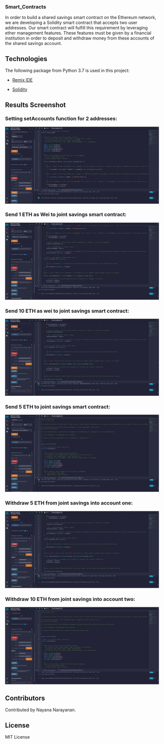 ### Smart_Contracts

In order to build a shared savings smart contract on the Ethereum network, we are developing a Solidity smart contract that accepts two user addresses. Our smart contract will fulfill this requirement by leveraging ether management features. These features must be given by a financial institution in order to deposit and withdraw money from these accounts of the shared savings account.

## Technologies
The following package from Python 3.7 is used in this project:

* [Remix IDE](https://remix.ethereum.org)

* [Solidity](https://docs.soliditylang.org/en/v0.8.17/)

## Results Screenshot
### Setting setAccounts function for 2 addresses:
![joint%20saving.png](Images/joint%20saving.png)
### Send 1 ETH as Wei to joint savings smart contract:
![deposit1ether.png](Images/deposit1ether.png)
### Send 10 ETH as wei to joint savings smart contract:
![deposit10ether.png](Images/deposit10ether.png)
### Send 5 ETH to joint savings smart contract:
![deposit5ether.png](Images/deposit5ether.png)
### Withdraw 5 ETH from joint savings into account one:
![withdraw5ether.png](Images/withdraw5ether.png)
### Withdraw 10 ETH from joint savings into account two:
![withdraw10ether.png](Images/withdraw10ether.png)


## Contributors
Contributed by Nayana Narayanan.

## License
MIT License
